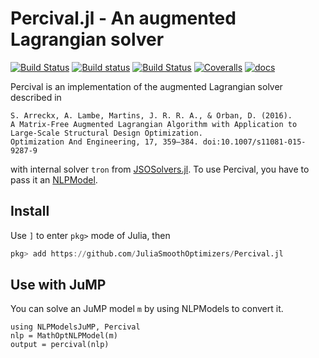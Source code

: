 # Percival.jl - An augmented Lagrangian solver

[![Build Status](https://travis-ci.org/JuliaSmoothOptimizers/Percival.jl.svg?branch=master)](https://travis-ci.org/JuliaSmoothOptimizers/Percival.jl)
[![Build status](https://ci.appveyor.com/api/projects/status/kp1o6ejuu6kgskvp/branch/master?svg=true)](https://ci.appveyor.com/project/dpo/percival-jl/branch/master)
[![Build Status](https://api.cirrus-ci.com/github/JuliaSmoothOptimizers/Percival.jl.svg)](https://cirrus-ci.com/github/JuliaSmoothOptimizers/Percival.jl)
[![Coveralls](https://coveralls.io/repos/JuliaSmoothOptimizers/Percival.jl/badge.svg?branch=master&service=github)](https://coveralls.io/github/JuliaSmoothOptimizers/Percival.jl?branch=master)
[![docs](https://img.shields.io/badge/docs-latest-3f51b5.svg)](https://JuliaSmoothOptimizers.github.io/Percival.jl/latest)

Percival is an implementation of the augmented Lagrangian solver described in

    S. Arreckx, A. Lambe, Martins, J. R. R. A., & Orban, D. (2016).
    A Matrix-Free Augmented Lagrangian Algorithm with Application to Large-Scale Structural Design Optimization.
    Optimization And Engineering, 17, 359–384. doi:10.1007/s11081-015-9287-9

with internal solver `tron` from [JSOSolvers.jl](https://github.com/JuliaSmoothOptimizers/JSOSolvers.jl).
To use Percival, you have to pass it an [NLPModel](https://github.com/JuliaSmoothOptimizers/NLPModels.jl).

## Install

Use `]` to enter `pkg>` mode of Julia, then
```julia
pkg> add https://github.com/JuliaSmoothOptimizers/Percival.jl
```
## Use with JuMP

You can solve an JuMP model `m` by using NLPModels to convert it.
```
using NLPModelsJuMP, Percival
nlp = MathOptNLPModel(m)
output = percival(nlp)
```
